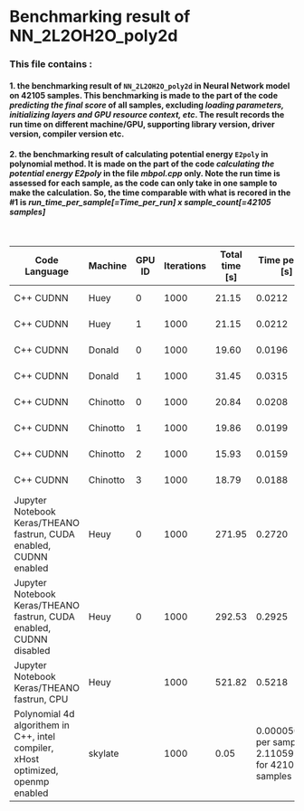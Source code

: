 # Benchmarking result of NN_2L2OH2O_poly2d 

### This file contains :  

#### 1. the benchmarking result of `NN_2L2OH2O_poly2d` in Neural Network model on 42105 samples. This benchmarking is made to the part of the code *predicting the final score* of all samples, excluding *loading parameters, initializing layers and GPU resource context, etc*. The result records the run time on different machine/GPU, supporting library version, driver version, compiler version etc. 
#### 2. the benchmarking result of calculating potential energy `E2poly` in polynomial method. It is made on the part of the code *calculating the potential energy E2poly* in the file *mbpol.cpp* only. Note the run time is assessed for **each sample**, as the code can only take in one sample to make the calculation. So, the time comparable with what is recored in the #1 is *run_time_per_sample[=Time_per_run] x sample_count[=42105 samples]*

<br>

Code Language  |  Machine  |  GPU ID  |  Iterations |  Total time [s]  |  **Time per run [s]**  |  GPU Type  |  Driver Version  |  Compiler  |  Compiler version  |  Supporting Lib 1  |  Supporting Lib 1 version  |  Supporting Lib 2  |  Supporting Lib 2 version  |  Supporting Lib 3  |  Supporting Lib 3 version  |  Supporting Lib 4  |  Supporting Lib 4 version
 --- | --- | --- | --- | --- | --- | --- | --- | --- | --- | --- | --- | --- | --- | --- | --- | --- | --- |
C++ CUDNN  |  Huey  |  0  |  1000  |  21.15  |  0.0212  |  GTX 680  |  375.26  |  g++  |  4.8.5  |  CUDA  |  8.0.61  |  CUDNN  |  6.0.21  |    |    |    |  
C++ CUDNN  |  Huey  |  1  |  1000  |  21.15  |  0.0212  |  GTX 680  |  375.26  |  g++  |  4.8.5  |  CUDA  |  8.0.61  |  CUDNN  |  6.0.21  |    |    |    |  
C++ CUDNN  |  Donald  |  0  |  1000  |  19.60  |  0.0196  |  Tesla K40c  |  375.26  |  g++  |  4.8.5  |  CUDA  |  8.0.61  |  CUDNN  |  6.0.21  |    |    |    |  
C++ CUDNN  |  Donald  |  1  |  1000  |  31.45  |  0.0315  |  GTX 680  |  375.26  |  g++  |  4.8.5  |  CUDA  |  8.0.61  |  CUDNN  |  6.0.21  |    |    |    |  
C++ CUDNN  |  Chinotto  |  0  |  1000  |  20.84  |  0.0208  |  GTX 1080  |  375.26  |  g++  |  4.8.5  |  CUDA  |  8.0.44  |  CUDNN  |  6.0.21  |    |    |    |  
C++ CUDNN  |  Chinotto  |  1  |  1000  |  19.86  |  0.0199  |  GTX 1080  |  375.26  |  g++  |  4.8.5  |  CUDA  |  8.0.44  |  CUDNN  |  6.0.21  |    |    |    |  
C++ CUDNN  |  Chinotto  |  2  |  1000  |  15.93  |  0.0159  |  Tesla K40c  |  375.26  |  g++  |  4.8.5  |  CUDA  |  8.0.44  |  CUDNN  |  6.0.21  |    |    |    |  
C++ CUDNN  |  Chinotto  |  3  |  1000  |  18.79  |  0.0188  |  GTX 680  |  375.26  |  g++  |  4.8.5  |  CUDA  |  8.0.44  |  CUDNN  |  6.0.21  |    |    |    |  
Jupyter Notebook Keras/THEANO fastrun, CUDA enabled, CUDNN enabled  |  Heuy  |  0  |  1000  |  271.95  |  0.2720  |  GTX 680  |  375.26  |  Python   |  3.6.1  |  CUDA  |  8.0.61  |  CUDNN  |  6.0.21  |  Keras  |  2.0.5  |  Theano  |  0.9.0-dev
Jupyter Notebook Keras/THEANO fastrun, CUDA enabled, CUDNN disabled  |  Heuy  |  0  |  1000  |  292.53  |  0.2925  |  GTX 680  |  375.26  |  Python   |  3.6.1  |  CUDA  |  8.0.61  |    |    |  Keras  |  2.0.5  |  Theano  |  0.9.0-dev
Jupyter Notebook Keras/THEANO fastrun, CPU  |  Heuy  |    |  1000  |  521.82  |  0.5218  |    |    |  Python   |  3.6.1  |    |    |    |    |  Keras  |  2.0.5  |  Theano  |  0.9.0-dev
Polynomial 4d algorithem in C++, intel compiler, xHost optimized, openmp enabled  |  skylate  |    |  1000  |  0.05  |  0.000050127 per sample, 2.110597335 for 42105 samples  |    |    |  icpc -xHost  |  17.0.1  |  fopenmp  |    |    |    |    |    |    |
